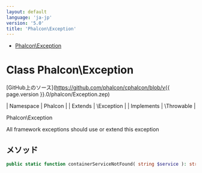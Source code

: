 ```yaml
---
layout: default
language: 'ja-jp'
version: '5.0'
title: 'Phalcon\Exception'
---
```


* [Phalcon\Exception](#exception)

<h1 id="exception">Class Phalcon\Exception</h1>

[GitHub上のソース](https://github.com/phalcon/cphalcon/blob/v{{ page.version }}.0/phalcon/Exception.zep)

| Namespace  | Phalcon | | Extends    | \Exception | | Implements | \Throwable |

Phalcon\Exception

All framework exceptions should use or extend this exception


## メソッド

```php
public static function containerServiceNotFound( string $service ): string;
```



